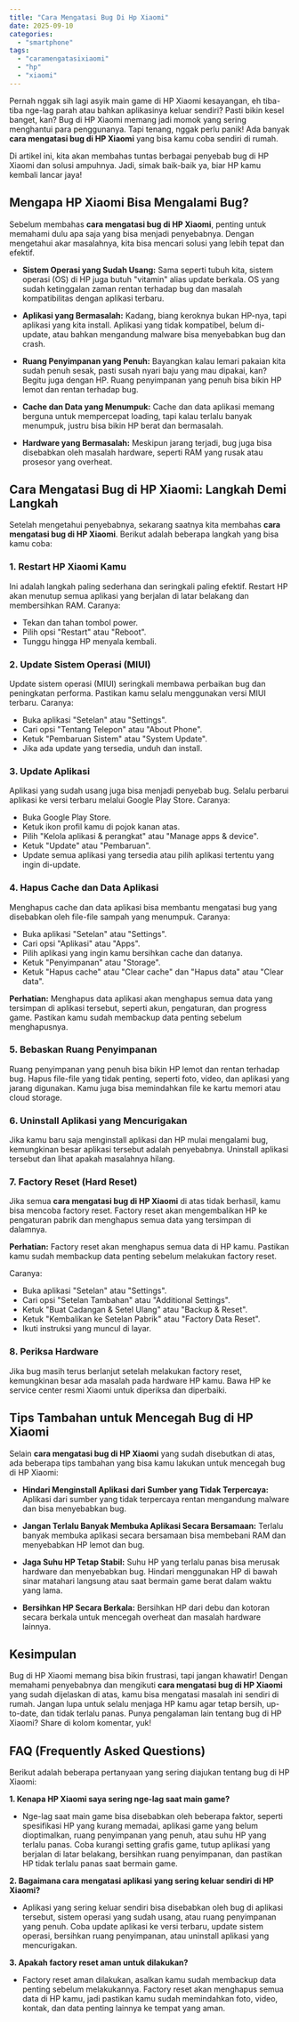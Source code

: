 ```yaml
---
title: "Cara Mengatasi Bug Di Hp Xiaomi"
date: 2025-09-10
categories: 
  - "smartphone"
tags: 
  - "caramengatasixiaomi"
  - "hp"
  - "xiaomi"
---
```


Pernah nggak sih lagi asyik main game di HP Xiaomi kesayangan, eh tiba-tiba nge-lag parah atau bahkan aplikasinya keluar sendiri? Pasti bikin kesel banget, kan? Bug di HP Xiaomi memang jadi momok yang sering menghantui para penggunanya. Tapi tenang, nggak perlu panik! Ada banyak **cara mengatasi bug di HP Xiaomi** yang bisa kamu coba sendiri di rumah.

Di artikel ini, kita akan membahas tuntas berbagai penyebab bug di HP Xiaomi dan solusi ampuhnya. Jadi, simak baik-baik ya, biar HP kamu kembali lancar jaya!

## Mengapa HP Xiaomi Bisa Mengalami Bug?

Sebelum membahas **cara mengatasi bug di HP Xiaomi**, penting untuk memahami dulu apa saja yang bisa menjadi penyebabnya. Dengan mengetahui akar masalahnya, kita bisa mencari solusi yang lebih tepat dan efektif.

- **Sistem Operasi yang Sudah Usang:** Sama seperti tubuh kita, sistem operasi (OS) di HP juga butuh "vitamin" alias update berkala. OS yang sudah ketinggalan zaman rentan terhadap bug dan masalah kompatibilitas dengan aplikasi terbaru.
    
- **Aplikasi yang Bermasalah:** Kadang, biang keroknya bukan HP-nya, tapi aplikasi yang kita install. Aplikasi yang tidak kompatibel, belum di-update, atau bahkan mengandung malware bisa menyebabkan bug dan crash.
    
- **Ruang Penyimpanan yang Penuh:** Bayangkan kalau lemari pakaian kita sudah penuh sesak, pasti susah nyari baju yang mau dipakai, kan? Begitu juga dengan HP. Ruang penyimpanan yang penuh bisa bikin HP lemot dan rentan terhadap bug.
    
- **Cache dan Data yang Menumpuk:** Cache dan data aplikasi memang berguna untuk mempercepat loading, tapi kalau terlalu banyak menumpuk, justru bisa bikin HP berat dan bermasalah.
    
- **Hardware yang Bermasalah:** Meskipun jarang terjadi, bug juga bisa disebabkan oleh masalah hardware, seperti RAM yang rusak atau prosesor yang overheat.
    

## Cara Mengatasi Bug di HP Xiaomi: Langkah Demi Langkah

Setelah mengetahui penyebabnya, sekarang saatnya kita membahas **cara mengatasi bug di HP Xiaomi**. Berikut adalah beberapa langkah yang bisa kamu coba:

### 1\. Restart HP Xiaomi Kamu

Ini adalah langkah paling sederhana dan seringkali paling efektif. Restart HP akan menutup semua aplikasi yang berjalan di latar belakang dan membersihkan RAM. Caranya:

- Tekan dan tahan tombol power.
- Pilih opsi "Restart" atau "Reboot".
- Tunggu hingga HP menyala kembali.

### 2\. Update Sistem Operasi (MIUI)

Update sistem operasi (MIUI) seringkali membawa perbaikan bug dan peningkatan performa. Pastikan kamu selalu menggunakan versi MIUI terbaru. Caranya:

- Buka aplikasi "Setelan" atau "Settings".
- Cari opsi "Tentang Telepon" atau "About Phone".
- Ketuk "Pembaruan Sistem" atau "System Update".
- Jika ada update yang tersedia, unduh dan install.

### 3\. Update Aplikasi

Aplikasi yang sudah usang juga bisa menjadi penyebab bug. Selalu perbarui aplikasi ke versi terbaru melalui Google Play Store. Caranya:

- Buka Google Play Store.
- Ketuk ikon profil kamu di pojok kanan atas.
- Pilih "Kelola aplikasi & perangkat" atau "Manage apps & device".
- Ketuk "Update" atau "Pembaruan".
- Update semua aplikasi yang tersedia atau pilih aplikasi tertentu yang ingin di-update.

### 4\. Hapus Cache dan Data Aplikasi

Menghapus cache dan data aplikasi bisa membantu mengatasi bug yang disebabkan oleh file-file sampah yang menumpuk. Caranya:

- Buka aplikasi "Setelan" atau "Settings".
- Cari opsi "Aplikasi" atau "Apps".
- Pilih aplikasi yang ingin kamu bersihkan cache dan datanya.
- Ketuk "Penyimpanan" atau "Storage".
- Ketuk "Hapus cache" atau "Clear cache" dan "Hapus data" atau "Clear data".

**Perhatian:** Menghapus data aplikasi akan menghapus semua data yang tersimpan di aplikasi tersebut, seperti akun, pengaturan, dan progress game. Pastikan kamu sudah membackup data penting sebelum menghapusnya.

### 5\. Bebaskan Ruang Penyimpanan

Ruang penyimpanan yang penuh bisa bikin HP lemot dan rentan terhadap bug. Hapus file-file yang tidak penting, seperti foto, video, dan aplikasi yang jarang digunakan. Kamu juga bisa memindahkan file ke kartu memori atau cloud storage.

### 6\. Uninstall Aplikasi yang Mencurigakan

Jika kamu baru saja menginstall aplikasi dan HP mulai mengalami bug, kemungkinan besar aplikasi tersebut adalah penyebabnya. Uninstall aplikasi tersebut dan lihat apakah masalahnya hilang.

### 7\. Factory Reset (Hard Reset)

Jika semua **cara mengatasi bug di HP Xiaomi** di atas tidak berhasil, kamu bisa mencoba factory reset. Factory reset akan mengembalikan HP ke pengaturan pabrik dan menghapus semua data yang tersimpan di dalamnya.

**Perhatian:** Factory reset akan menghapus semua data di HP kamu. Pastikan kamu sudah membackup data penting sebelum melakukan factory reset.

Caranya:

- Buka aplikasi "Setelan" atau "Settings".
- Cari opsi "Setelan Tambahan" atau "Additional Settings".
- Ketuk "Buat Cadangan & Setel Ulang" atau "Backup & Reset".
- Ketuk "Kembalikan ke Setelan Pabrik" atau "Factory Data Reset".
- Ikuti instruksi yang muncul di layar.

### 8\. Periksa Hardware

Jika bug masih terus berlanjut setelah melakukan factory reset, kemungkinan besar ada masalah pada hardware HP kamu. Bawa HP ke service center resmi Xiaomi untuk diperiksa dan diperbaiki.

## Tips Tambahan untuk Mencegah Bug di HP Xiaomi

Selain **cara mengatasi bug di HP Xiaomi** yang sudah disebutkan di atas, ada beberapa tips tambahan yang bisa kamu lakukan untuk mencegah bug di HP Xiaomi:

- **Hindari Menginstall Aplikasi dari Sumber yang Tidak Terpercaya:** Aplikasi dari sumber yang tidak terpercaya rentan mengandung malware dan bisa menyebabkan bug.
    
- **Jangan Terlalu Banyak Membuka Aplikasi Secara Bersamaan:** Terlalu banyak membuka aplikasi secara bersamaan bisa membebani RAM dan menyebabkan HP lemot dan bug.
    
- **Jaga Suhu HP Tetap Stabil:** Suhu HP yang terlalu panas bisa merusak hardware dan menyebabkan bug. Hindari menggunakan HP di bawah sinar matahari langsung atau saat bermain game berat dalam waktu yang lama.
    
- **Bersihkan HP Secara Berkala:** Bersihkan HP dari debu dan kotoran secara berkala untuk mencegah overheat dan masalah hardware lainnya.
    

## Kesimpulan

Bug di HP Xiaomi memang bisa bikin frustrasi, tapi jangan khawatir! Dengan memahami penyebabnya dan mengikuti **cara mengatasi bug di HP Xiaomi** yang sudah dijelaskan di atas, kamu bisa mengatasi masalah ini sendiri di rumah. Jangan lupa untuk selalu menjaga HP kamu agar tetap bersih, up-to-date, dan tidak terlalu panas. Punya pengalaman lain tentang bug di HP Xiaomi? Share di kolom komentar, yuk!

## FAQ (Frequently Asked Questions)

Berikut adalah beberapa pertanyaan yang sering diajukan tentang bug di HP Xiaomi:

**1\. Kenapa HP Xiaomi saya sering nge-lag saat main game?**

- Nge-lag saat main game bisa disebabkan oleh beberapa faktor, seperti spesifikasi HP yang kurang memadai, aplikasi game yang belum dioptimalkan, ruang penyimpanan yang penuh, atau suhu HP yang terlalu panas. Coba kurangi setting grafis game, tutup aplikasi yang berjalan di latar belakang, bersihkan ruang penyimpanan, dan pastikan HP tidak terlalu panas saat bermain game.

**2\. Bagaimana cara mengatasi aplikasi yang sering keluar sendiri di HP Xiaomi?**

- Aplikasi yang sering keluar sendiri bisa disebabkan oleh bug di aplikasi tersebut, sistem operasi yang sudah usang, atau ruang penyimpanan yang penuh. Coba update aplikasi ke versi terbaru, update sistem operasi, bersihkan ruang penyimpanan, atau uninstall aplikasi yang mencurigakan.

**3\. Apakah factory reset aman untuk dilakukan?**

- Factory reset aman dilakukan, asalkan kamu sudah membackup data penting sebelum melakukannya. Factory reset akan menghapus semua data di HP kamu, jadi pastikan kamu sudah memindahkan foto, video, kontak, dan data penting lainnya ke tempat yang aman.
